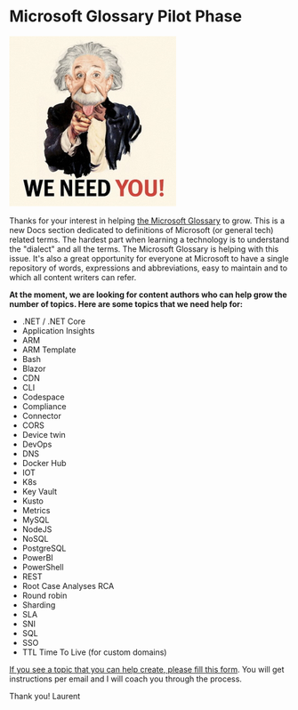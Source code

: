 # Microsoft Glossary Pilot Phase

![We need you](./images/WeNeedYou.jpg)

Thanks for your interest in helping [the Microsoft Glossary](http://gslb.ch/gloss) to grow. This is a new Docs section dedicated to definitions of Microsoft (or general tech) related terms. The hardest part when learning a technology is to understand the "dialect" and all the terms. The Microsoft Glossary is helping with this issue. It's also a great opportunity for everyone at Microsoft to have a single repository of words, expressions and abbreviations, easy to maintain and to which all content writers can refer.

**At the moment, we are looking for content authors who can help grow the number of topics. Here are some topics that we need help for:**

- .NET / .NET Core
- Application Insights
- ARM
- ARM Template
- Bash
- Blazor
- CDN
- CLI
- Codespace
- Compliance
- Connector
- CORS
- Device twin
- DevOps
- DNS
- Docker Hub
- IOT
- K8s
- Key Vault
- Kusto
- Metrics
- MySQL
- NodeJS
- NoSQL
- PostgreSQL
- PowerBI
- PowerShell
- REST
- Root Case Analyses RCA
- Round robin
- Sharding
- SLA
- SNI
- SQL
- SSO
- TTL Time To Live (for custom domains)

[If you see a topic that you can help create, please fill this form](http://gslb.ch/gloss-new). You will get instructions per email and I will coach you through the process.

Thank you!
Laurent
